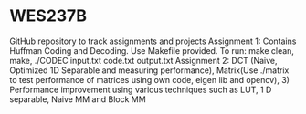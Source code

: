 # WES237B
GitHub repository to track assignments and projects
Assignment 1: Contains Huffman Coding and Decoding. Use Makefile provided. To run: make clean, make, ./CODEC input.txt code.txt output.txt
Assignment 2: DCT (Naive, Optimized 1D Separable and measuring performance), Matrix(Use ./matrix <size> to test performance of matrices using own code, eigen lib and opencv), 3) Performance improvement using various techniques such as LUT, 1 D separable, Naive MM and Block MM

